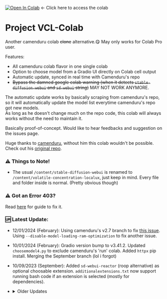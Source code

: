 [![Open In Colab](https://colab.research.google.com/assets/colab-badge.svg)](https://colab.research.google.com/github/etherealxx/volatile-concentration-localux-colab/blob/main/volatile_concentration_localux_colab.ipynb) <- Click here to access the colab
# Project VCL-Colab
Another camenduru colab ~~clone~~ alternative.😋
May only works for Colab Pro user.

Features:
- All camenduru colab flavor in one single colab
- Option to choose model from a Gradio UI directly on Colab cell output
- Automatic update, synced in real time with Camenduru's repo
- ~~Bypass the damned google colab warning (when it detects `stable-diffusion-webui` and `sd-webui` string)~~ MAY NOT WORK ANYMORE.

The automatic update works by basically scraping from camenduru's repo, so it will automatically update the model list everytime camenduru's repo got new models.<br/>
As long as he doesn't change much on the repo code, this colab will always works without the need to maintain it.

Basically proof-of-concept. Would like to hear feedbacks and suggestion on the issues page.

Huge thanks to [camenduru](https://github.com/camenduru), without him this colab wouldn't be possible. Check out his [original repo](https://github.com/camenduru/stable-diffusion-webui-colab).

### ⚠️ Things to Note!
- The usual `/content/stable-diffusion-webui` is renamed to `/content/volatile-concentration-localux`, just keep in mind. Every file and folder inside is normal. (Pretty obvious though)

### ⚠️ Got an Error 403?
Read [here](https://github.com/etherealxx/volatile-concentration-localux-colab/blob/main/error403guide.md) for guide to fix it.

### 🆙 Latest Update:
- 12/01/2024 (February): Using camenduru's v2.7 branch to fix [this issue](https://github.com/camenduru/stable-diffusion-webui-colab/issues/494). Using `--disable-model-loading-ram-optimization` to fix another issue.
- 10/01/2024 (February): Gradio version bump to v3.41.2. Updated `choosemodel4.py` to exclude camenduru's 'run' colab. Added `httpx` pip install. Merging the September branch (lol i forgot)
- 10/09/2023 (September): Added `sd-webui-reactor` (roop alternative) as optional choosable extension. `additionalextensions.txt` now support running bash code if an extension is selected (mostly for dependencies).

- <details>
  <summary>Older Updates</summary>

    - 12/08/2023 (August): Gradio version bump to v3.37.0 (fixing the bug where extension selection doesn't appear and when orange button is pressed, error JSON input will shows up). ~~gradio_client version bump to v0.2.10 to matches the Gradio version.~~
    - 27/07/2023 (July): Memory fix. The sed lines are now synced with camenduru's repo.
    - 22/07/2023 (July): Added a little bit of documentation on the colab notebook. Removed unused old scripts. Fixed bug where unticking `choose_model` while at the same time ticking `controlnet_models` on the notebook makes SD fails to launch. Now changing branch after running the main cell atleast once will preserve the previously downloaded models and generated outputs.
    - 20/07/2023 (July): Added functionality for the extension installer where extension's branch and commits are choosable in `additionalextensions.txt`. Removed the whole `libtcmalloc` lines. Adjusted the way this colab gather the code with the recent changes.
    - 10/07/2023 (July): Added `sd-webui-cutoff`, `sd-webui-infinite-image-browsing`, `ultimate-upscale-for-automatic1111`, and `adetailer` as optional choosable extension. Now optional extensions are stored on `additionalextensions.txt`. Now optional extensions are listed at the bottom of the extension checkboxes on the gradio UI.
    - 07/07/2023 (July): Fixed some typo in the repo extract code (fixed lite branch). Added `torchmetrics==0.11.4` as an additional dependency for lite branch.
    - 02/07/2023 (July): Bypass the new colab warning that detects `sd-webui` string.
    - 16/06/2023 (June): Added `a1111-sd-webui-tagcomplete` and `composable-lora extension` as optional choosable extension. Fixed 'all extension is missing' bug.
</details>

